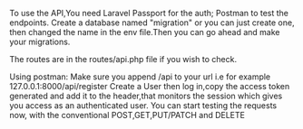 To use the API,You need
Laravel
Passport for the auth;
Postman to test the endpoints.
Create a database named "migration" or you can just create one, then changed the name in the env file.Then you can go ahead and make your migrations.

The routes are in the routes/api.php file if you wish to check.

Using postman:
Make sure you append /api to your url i.e for example 127.0.0.1:8000/api/register
Create a User then log in,copy the access token generated and add it to the header,that monitors the session which gives you access as an authenticated user.
You can start testing the requests now, with the conventional POST,GET,PUT/PATCH and DELETE
